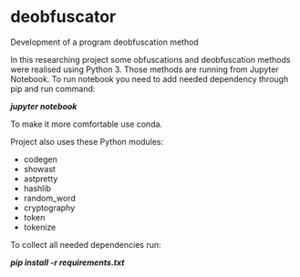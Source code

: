 # deobfuscator
Development of a program deobfuscation method

In this researching project some obfuscations and deobfuscation methods were realised using Python 3.
Those methods are running from Jupyter Notebook.
To run notebook you need to add needed dependency through pip and run command:

***jupyter notebook***


To make it more comfortable use conda.

Project also uses these Python modules:

* codegen
* showast
* astpretty
* hashlib
* random_word
* cryptography
* token
* tokenize

To collect all needed dependencies run:

***pip install -r requirements.txt***
